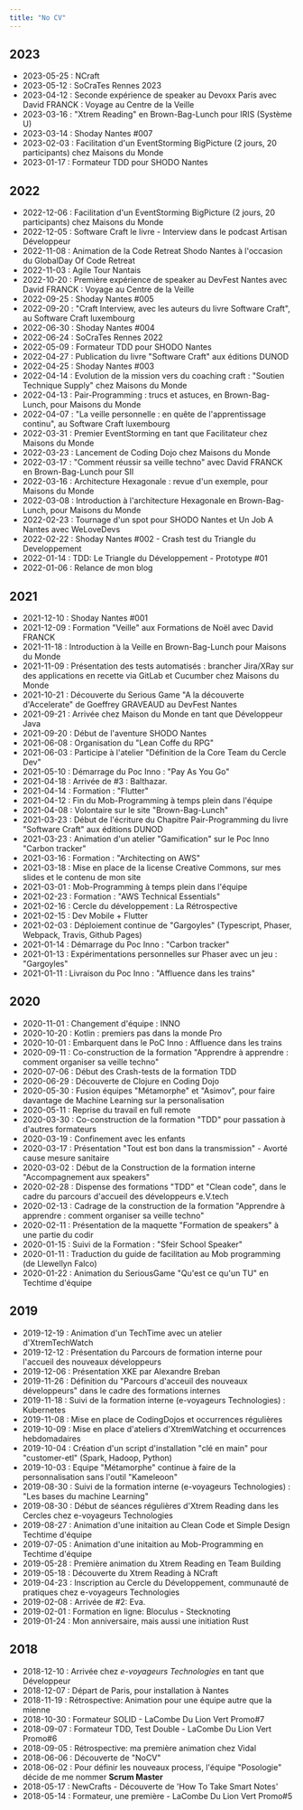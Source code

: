 ```yaml
---
title: "No CV"
---
```


## 2023

* 2023-05-25 : NCraft
* 2023-05-12 : SoCraTes Rennes 2023
* 2023-04-12 : Seconde expérience de speaker au Devoxx Paris avec David FRANCK : Voyage au Centre de la Veille 
* 2023-03-16 : "Xtrem Reading" en Brown-Bag-Lunch pour IRIS (Système U)
* 2023-03-14 : Shoday Nantes #007
* 2023-02-03 : Facilitation d'un EventStorming BigPicture (2 jours, 20 participants) chez Maisons du Monde
* 2023-01-17 : Formateur TDD pour SHODO Nantes

## 2022

* 2022-12-06 : Facilitation d'un EventStorming BigPicture (2 jours, 20 participants) chez Maisons du Monde
* 2022-12-05 : Software Craft le livre - Interview dans le podcast Artisan Développeur 
* 2022-11-08 : Animation de la Code Retreat Shodo Nantes à l'occasion du GlobalDay Of Code Retreat 
* 2022-11-03 : Agile Tour Nantais 
* 2022-10-20 : Première expérience de speaker au DevFest Nantes avec David FRANCK : Voyage au Centre de la Veille 
* 2022-09-25 : Shoday Nantes #005 
* 2022-09-20 : "Craft Interview, avec les auteurs du livre Software Craft", au Software Craft luxembourg
* 2022-06-30 : Shoday Nantes #004 
* 2022-06-24 : SoCraTes Rennes 2022 
* 2022-05-09 : Formateur TDD pour SHODO Nantes
* 2022-04-27 : Publication du livre "Software Craft" aux éditions DUNOD
* 2022-04-25 : Shoday Nantes #003
* 2022-04-14 : Evolution de la mission vers du coaching craft : "Soutien Technique Supply" chez Maisons du Monde
* 2022-04-13 : Pair-Programming : trucs et astuces, en Brown-Bag-Lunch, pour Maisons du Monde
* 2022-04-07 : "La veille personnelle : en quête de l'apprentissage continu", au Software Craft luxembourg
* 2022-03-31 : Premier EventStorming en tant que Facilitateur chez Maisons du Monde
* 2022-03-23 : Lancement de Coding Dojo chez Maisons du Monde
* 2022-03-17 : "Comment réussir sa veille techno" avec David FRANCK en Brown-Bag-Lunch pour SII
* 2022-03-16 : Architecture Hexagonale : revue d'un exemple, pour Maisons du Monde
* 2022-03-08 : Introduction à l'architecture Hexagonale en Brown-Bag-Lunch, pour Maisons du Monde
* 2022-02-23 : Tournage d'un spot pour SHODO Nantes et Un Job A Nantes avec WeLoveDevs
* 2022-02-22 : Shoday Nantes #002 - Crash test du Triangle du Developpement
* 2022-01-14 : TDD: Le Triangle du Développement - Prototype #01
* 2022-01-06 : Relance de mon blog

## 2021

 * 2021-12-10 : Shoday Nantes #001
 * 2021-12-09 : Formation "Veille" aux Formations de Noël avec David FRANCK
 * 2021-11-18 : Introduction à la Veille en Brown-Bag-Lunch pour Maisons du Monde
 * 2021-11-09 : Présentation des tests automatisés : brancher Jira/XRay sur des applications en recette via GitLab et Cucumber chez Maisons du Monde  
 * 2021-10-21 : Découverte du Serious Game "A la découverte d'Accelerate" de Goeffrey GRAVEAUD au DevFest Nantes
 * 2021-09-21 : Arrivée chez Maison du Monde en tant que Développeur Java
 * 2021-09-20 : Début de l'aventure SHODO Nantes
 * 2021-06-08 : Organisation du "Lean Coffe du RPG"
 * 2021-06-03 : Participe à l'atelier "Définition de la Core Team du Cercle Dev"
 * 2021-05-10 : Démarrage du Poc Inno : "Pay As You Go"
 * 2021-04-18 : Arrivée de \#3 : Balthazar.
 * 2021-04-14 : Formation : "Flutter"
 * 2021-04-12 : Fin du Mob-Programming à temps plein dans l'équipe
 * 2021-04-08 : Volontaire sur le site "Brown-Bag-Lunch"
 * 2021-03-23 : Début de l'écriture du Chapitre Pair-Programming du livre "Software Craft" aux éditions DUNOD
 * 2021-03-23 : Animation d'un atelier "Gamification" sur le Poc Inno "Carbon tracker"
 * 2021-03-16 : Formation : "Architecting on AWS"
 * 2021-03-18 : Mise en place de la license Creative Commons, sur mes slides et le contenu de mon site
 * 2021-03-01 : Mob-Programming à temps plein dans l'équipe
 * 2021-02-23 : Formation : "AWS Technical Essentials"
 * 2021-02-16 : Cercle du développement : La Rétrospective
 * 2021-02-15 : Dev Mobile + Flutter
 * 2021-02-03 : Déploiement continue de "Gargoyles" (Typescript, Phaser, Webpack, Travis, Github Pages)
 * 2021-01-14 : Démarrage du Poc Inno : "Carbon tracker"
 * 2021-01-13 : Expérimentations personnelles sur Phaser avec un jeu : "Gargoyles"
 * 2021-01-11 : Livraison du Poc Inno : "Affluence dans les trains"

## 2020

 * 2020-11-01 : Changement d'équipe : INNO
 * 2020-10-20 : Kotlin : premiers pas dans la monde Pro
 * 2020-10-01 : Embarquent dans le PoC Inno : Affluence dans les trains
 * 2020-09-11 : Co-construction de la formation "Apprendre à apprendre : comment organiser sa veille techno"
 * 2020-07-06 : Début des Crash-tests de la formation TDD
 * 2020-06-29 : Découverte de Clojure en Coding Dojo
 * 2020-05-30 : Fusion équipes "Métamorphe" et "Asimov", pour faire davantage de Machine Learning sur la personalisation
 * 2020-05-11 : Reprise du travail en full remote
 * 2020-03-30 : Co-construction de la formation "TDD" pour passation à d'autres formateurs
 * 2020-03-19 : Confinement avec les enfants 
 * 2020-03-17 : Présentation "Tout est bon dans la transmission" - Avorté cause mesure sanitaire
 * 2020-03-02 : Début de la Construction de la formation interne "Accompagnement aux speakers"
 * 2020-02-28 : Dispense des formations "TDD" et "Clean code", dans le cadre du parcours d'accueil des développeurs e.V.tech
 * 2020-02-13 : Cadrage de la construction de la formation "Apprendre à apprendre : comment organiser sa veille techno"
 * 2020-02-11 : Présentation de la maquette "Formation de speakers" à une partie du codir
 * 2020-01-15 : Suivi de la Formation : "Sfeir School Speaker"
 * 2020-01-11 : Traduction du guide de facilitation au Mob programming (de Llewellyn Falco)
 * 2020-01-22 : Animation du SeriousGame "Qu'est ce qu'un TU" en Techtime d'équipe

## 2019

 * 2019-12-19 : Animation d'un TechTime avec un atelier d'XtremTechWatch
 * 2019-12-12 : Présentation du Parcours de formation interne pour l'accueil des nouveaux développeurs
 * 2019-12-06 : Présentation XKE par Alexandre Breban
 * 2019-11-26 : Définition du "Parcours d'acceuil des nouveaux développeurs" dans le cadre des formations internes
 * 2019-11-18 : Suivi de la formation interne (e-voyageurs Technologies) : Kubernetes
 * 2019-11-08 : Mise en place de CodingDojos et occurrences régulières
 * 2019-10-09 : Mise en place d'ateliers d'XtremWatching et occurrences hebdomadaires
 * 2019-10-04 : Création d'un script d'installation "clé en main" pour "customer-etl" (Spark, Hadoop, Python)
 * 2019-10-03 : Equipe "Métamorphe" continue à faire de la personnalisation sans l'outil "Kameleoon"
 * 2019-08-30 : Suivi de la formation interne (e-voyageurs Technologies) : "Les bases du machine Learning" 
 * 2019-08-30 : Début de séances régulières d'Xtrem Reading dans les Cercles chez e-voyageurs Technologies 
 * 2019-08-27 : Animation d'une initaition au Clean Code et Simple Design Techtime d'équipe 
 * 2019-07-05 : Animation d'une initaition au Mob-Programming en Techtime d'équipe 
 * 2019-05-28 : Première animation du Xtrem Reading en Team Building
 * 2019-05-18 : Découverte du Xtrem Reading à NCraft
 * 2019-04-23 : Inscription au Cercle du Développement, communauté de pratiques chez e-voyageurs Technologies
 * 2019-02-08 : Arrivée de \#2: Eva.
 * 2019-02-01 : Formation en ligne: Bloculus - Stecknoting
 * 2019-01-24 : Mon anniversaire, mais aussi une initiation Rust

## 2018

 * 2018-12-10 : Arrivée chez _e-voyageurs Technologies_ en tant que Développeur
 * 2018-12-07 : Départ de Paris, pour installation à Nantes
 * 2018-11-19 : Rétrospective: Animation pour une équipe autre que la mienne
 * 2018-10-30 : Formateur SOLID - LaCombe Du Lion Vert Promo#7
 * 2018-09-07 : Formateur TDD, Test Double - LaCombe Du Lion Vert Promo#6
 * 2018-09-05 : Rétrospective: ma première animation chez Vidal
 * 2018-06-06 : Découverte de "NoCV"
 * 2018-06-02 : Pour définir les nouveaux process, l'équipe "Posologie" décide de me nommer **Scrum Master**
 * 2018-05-17 : NewCrafts - Découverte de 'How To Take Smart Notes'
 * 2018-05-14 : Formateur, une première - LaCombe Du Lion Vert Promo#5